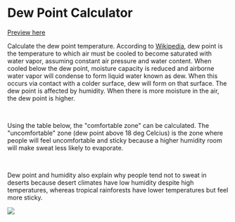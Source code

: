 # Dew Point Calculator

<a href="https://gabrielkheisa.xyz/dpcalc">Preview here</a>

<p>Calculate the dew point temperature. According to <a href="https://en.wikipedia.org/wiki/Dew_point">Wikipedia</a>, dew point is the temperature to which air must be cooled to become saturated with water vapor, assuming constant air pressure and water content. When cooled below the dew point, moisture capacity is reduced and airborne water vapor will condense to form liquid water known as dew. When this occurs via contact with a colder surface, dew will form on that surface. The dew point is affected by humidity. When there is more moisture in the air, the dew point is higher.</p>
<br>
<p>Using the table below, the "comfortable zone" can be calculated. The "uncomfortable" zone (dew point above 18 deg Celcius) is the zone where people will feel uncomfortable and sticky because a higher humidity room will make sweat less likely to evaporate.</p>
<br>
<p>Dew point and humidity also explain why people tend not to sweat in deserts because desert climates have low humidity despite high temperatures, whereas tropical rainforests have lower temperatures but feel more sticky.</p>

<img src="https://cdn.discordapp.com/attachments/1003173519879847966/1026559659064168510/unknown.png">
